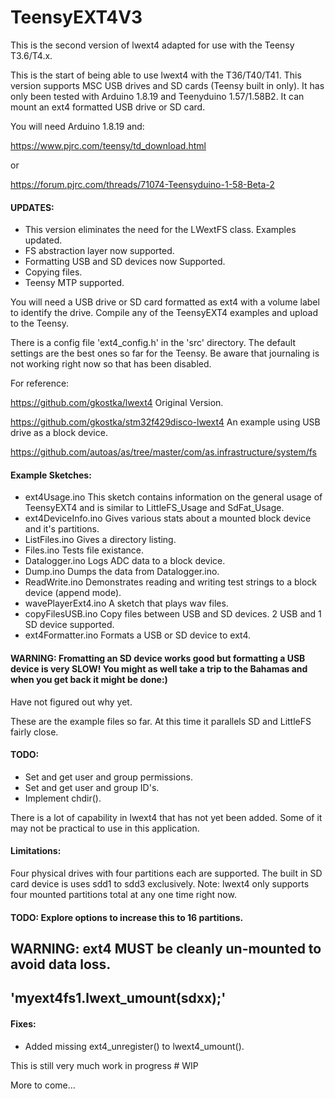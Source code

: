 # TeensyEXT4V3

This is the second version of lwext4 adapted for use with the Teensy T3.6/T4.x. 

This is the start of being able to use lwext4 with the T36/T40/T41. This version supports MSC USB drives and SD cards (Teensy built in only). It has only been tested with Arduino 1.8.19 and Teenyduino 1.57/1.58B2. It can mount an ext4 formatted USB drive or SD card.

You will need Arduino 1.8.19 and:

https://www.pjrc.com/teensy/td_download.html

or

https://forum.pjrc.com/threads/71074-Teensyduino-1-58-Beta-2

#### UPDATES:
*  This version eliminates the need for the LWextFS class. Examples updated.
*  FS abstraction layer now supported. 
*  Formatting USB and SD devices now Supported.
*  Copying files.
*  Teensy MTP supported.

You will need a USB drive or SD card formatted as ext4 with a volume label to identify the drive. Compile any of the TeensyEXT4 examples and upload to the Teensy.

There is a config file 'ext4_config.h' in the 'src' directory. The default settings are the best ones so far for the Teensy. Be aware that journaling is not working right now so that has been disabled.

For reference:

https://github.com/gkostka/lwext4 Original Version.

https://github.com/gkostka/stm32f429disco-lwext4 An example using USB drive as a block device.

https://github.com/autoas/as/tree/master/com/as.infrastructure/system/fs  

#### Example Sketches:
- ext4Usage.ino This sketch contains information on the general usage of TeensyEXT4 and is similar to LittleFS_Usage and SdFat_Usage.
- ext4DeviceInfo.ino Gives various stats about a mounted block device and it's partitions.
- ListFiles.ino Gives a directory listing.
- Files.ino Tests file existance.
- Datalogger.ino Logs ADC data to a block device.
- Dump.ino Dumps the data from Datalogger.ino.
- ReadWrite.ino Demonstrates reading and writing test strings to a block device (append mode).
- wavePlayerExt4.ino A sketch that plays wav files.
- copyFilesUSB.ino Copy files between USB and SD devices. 2 USB and 1 SD device supported.
- ext4Formatter.ino Formats a USB or SD device to ext4.

#### WARNING: Fromatting an SD device works good but formatting a USB device is very SLOW! You might as well take a trip to the Bahamas and when you get back it might be done:)
Have not figured out why yet.

These are the example files so far.
At this time it parallels SD and LittleFS fairly close.

#### TODO:
- Set and get user and group permissions.
- Set and get user and group ID's.
- Implement chdir().

There is a lot of capability in lwext4 that has not yet been added. Some of it may not be practical to use in this application.

#### Limitations:
 Four physical drives with four partitions each are supported.
 The built in SD card device is uses sdd1 to sdd3 exclusively.
 Note: lwext4 only supports four mounted partitions total
       at any one time right now.
#### TODO: Explore options to increase this to 16 partitions.
 
 ## WARNING: ext4 MUST be cleanly un-mounted to avoid data loss.
 ##            'myext4fs1.lwext_umount(sdxx);'
#### Fixes:
 - Added missing ext4_unregister() to lwext4_umount().

This is still very much work in progress # WIP

More to come...
